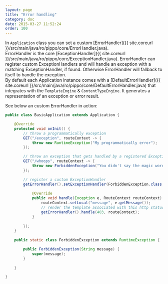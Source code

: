 ```yaml
---
layout: page
title: "Error handling"
category: doc
date: 2015-03-27 11:52:24
order: 100
---
```


In `Application` class you can set a custom [ErrorHandler]({{ site.coreurl }}/src/main/java/ro/pippo/core/ErrorHandler.java).  
ErrorHandler is the core [ExceptionHandler]({{ site.coreurl }}/src/main/java/ro/pippo/core/ExceptionHandler.java).
ErrorHandler can register custom ExceptionHandlers and will handle an exception with a matching ExceptionHandler, if found.
Otherwise ErrorHandler will fallback to itself to handle the exception.  
By default each Application instance comes with a [DefaultErrorHandler]({{ site.coreurl }}/src/main/java/ro/pippo/core/DefaultErrorHandler.java) 
that integrates with the `TemplateEngine` & `ContentTypeEngine`. It generates a representation of an exception or error result.  


See below an custom ErrorHandler in action:
```java
public class BasicApplication extends Application {

    @Override
    protected void onInit() {
        // throw a programmatically exception
        GET("/exception", routeContext -> {
			throw new RuntimeException("My programmatically error");
        });

        // throw an exception that gets handled by a registered ExceptionHandler
        GET("/whoops", routeContext -> {
			throw new ForbiddenException("You didn't say the magic word!");
        });

        // register a custom ExceptionHandler
        getErrorHandler().setExceptionHandler(ForbiddenException.class, new ExceptionHandler() {
        
            @Override
            public void handle(Exception e, RouteContext routeContext) {
                routeContext.setLocal("message", e.getMessage());
                // render the template associated with this http status code ("pippo/403forbidden" by default)
                getErrorHandler().handle(403, routeContext);
            }
            
        });    
	}
	
	public static class ForbiddenException extends RuntimeException {

        public ForbiddenException(String message) {
            super(message);
        }
        
    }

}
```
